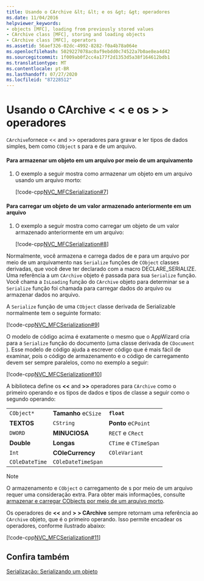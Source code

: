 ```yaml
---
title: Usando o CArchive &lt; &lt; e os &gt; &gt; operadores
ms.date: 11/04/2016
helpviewer_keywords:
- objects [MFC], loading from previously stored values
- CArchive class [MFC], storing and loading objects
- CArchive class [MFC], operators
ms.assetid: 56aef326-02dc-4992-8282-f0a4b78a064e
ms.openlocfilehash: 5029227078ac0af9ebdd0c74522a7b0ae8ea4d42
ms.sourcegitcommit: 1f009ab0f2cc4a177f2d1353d5a38f164612bdb1
ms.translationtype: MT
ms.contentlocale: pt-BR
ms.lasthandoff: 07/27/2020
ms.locfileid: "87228512"
---
```

# <a name="using-the-carchive-ltlt-and-gtgt-operators"></a>Usando o CArchive &lt; &lt; e os &gt; &gt; operadores

`CArchive`fornece <\< and >> operadores para gravar e ler tipos de dados simples, bem como `CObject` s para e de um arquivo.

#### <a name="to-store-an-object-in-a-file-via-an-archive"></a>Para armazenar um objeto em um arquivo por meio de um arquivamento

1. O exemplo a seguir mostra como armazenar um objeto em um arquivo usando um arquivo morto:

   [!code-cpp[NVC_MFCSerialization#7](../mfc/codesnippet/cpp/using-the-carchive-output-and-input-operators_1.cpp)]

#### <a name="to-load-an-object-from-a-value-previously-stored-in-a-file"></a>Para carregar um objeto de um valor armazenado anteriormente em um arquivo

1. O exemplo a seguir mostra como carregar um objeto de um valor armazenado anteriormente em um arquivo:

   [!code-cpp[NVC_MFCSerialization#8](../mfc/codesnippet/cpp/using-the-carchive-output-and-input-operators_2.cpp)]

Normalmente, você armazena e carrega dados de e para um arquivo por meio de um arquivamento nas `Serialize` funções de `CObject` classes derivadas, que você deve ter declarado com a macro DECLARE_SERIALIZE. Uma referência a um `CArchive` objeto é passada para sua `Serialize` função. Você chama a `IsLoading` função do `CArchive` objeto para determinar se a `Serialize` função foi chamada para carregar dados do arquivo ou armazenar dados no arquivo.

A `Serialize` função de uma `CObject` classe derivada de Serializable normalmente tem o seguinte formato:

[!code-cpp[NVC_MFCSerialization#9](../mfc/codesnippet/cpp/using-the-carchive-output-and-input-operators_3.cpp)]

O modelo de código acima é exatamente o mesmo que o AppWizard cria para a `Serialize` função do documento (uma classe derivada de `CDocument` ). Esse modelo de código ajuda a escrever código que é mais fácil de examinar, pois o código de armazenamento e o código de carregamento devem ser sempre paralelos, como no exemplo a seguir:

[!code-cpp[NVC_MFCSerialization#10](../mfc/codesnippet/cpp/using-the-carchive-output-and-input-operators_4.cpp)]

A biblioteca define os **<\<** and **>>** operadores para `CArchive` como o primeiro operando e os tipos de dados e tipos de classe a seguir como o segundo operando:

||||
|-|-|-|
|`CObject*`|**Tamanho** e`CSize`|**`float`**|
|**TEXTOS**|`CString`|**Ponto** e`CPoint`|
|`DWORD`|**MINUCIOSA**|`RECT` e `CRect`|
|**Double**|**Longas**|`CTime` e `CTimeSpan`|
|`Int`|**COleCurrency**|`COleVariant`|
|`COleDateTime`|`COleDateTimeSpan`||

> [!NOTE]
> O armazenamento e `CObject` o carregamento de s por meio de um arquivo requer uma consideração extra. Para obter mais informações, consulte [armazenar e carregar CObjects por meio de um arquivo morto](../mfc/storing-and-loading-cobjects-via-an-archive.md).

Os operadores de **<\<** and **> > CArchive** sempre retornam uma referência ao `CArchive` objeto, que é o primeiro operando. Isso permite encadear os operadores, conforme ilustrado abaixo:

[!code-cpp[NVC_MFCSerialization#11](../mfc/codesnippet/cpp/using-the-carchive-output-and-input-operators_5.cpp)]

## <a name="see-also"></a>Confira também

[Serialização: Serializando um objeto](../mfc/serialization-serializing-an-object.md)
